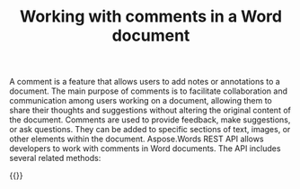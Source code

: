 ﻿---
title: "Working with comments in a Word document"
second_title: " online"
articleTitle: "Working with comments"
linktitle: "Comments"
type: docs
url: /comments/
description: "Insert, edit, delete comments in a Word document programmatically via Cloud API."
weight: 30
---

A comment is a feature that allows users to add notes or annotations to a document. The main purpose of comments is to facilitate collaboration and communication among users working on a document, allowing them to share their thoughts and suggestions without altering the original content of the document. Comments are used to provide feedback, make suggestions, or ask questions. They can be added to specific sections of text, images, or other elements within the document.
Aspose.Words REST API allows developers to work with comments in Word documents. The API includes several related methods:

{{<list-children-pages>}}
